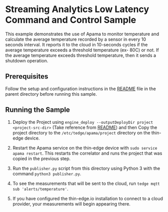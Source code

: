 # Streaming Analytics Low Latency Command and Control Sample
This example demonstrates the use of Apama to monitor temperature and calculate
the average temperature recorded by a sensor in every 10 seconds interval. It
reports it to the cloud in 10-seconds cycles if the average temperature
exceeds a threshold temperature (ex- 80C) or not. If the average
temperature exceeds threshold temperature, then it sends a shutdown operation.

## Prerequisites

Follow the setup and configuration instructions in the
[README](../README.md) file in the parent directory before running this sample.

## Running the Sample

1. Deploy the Project using `engine_deploy --outputDeployDir project <project-src-dir>`
(Take reference from [README](../README.md)) and then Copy the project directory to the `/etc/tedge/apama/project`
directory on the thin-edge device.

2. Restart the Apama service on the thin-edge device with `sudo service apama restart`.
This restarts the correlator and runs the project that was copied in the previous step.

3. Run the `publisher.py` script from this directory using
Python 3 with the command `python3 publisher.py`.

4. To see the measurements that will be sent
to the cloud, run `tedge mqtt sub 'alerts/temperature'`.

5. If you have configured the thin-edge.io installation to
connect to a cloud provider, your measurements will begin appearing there.

